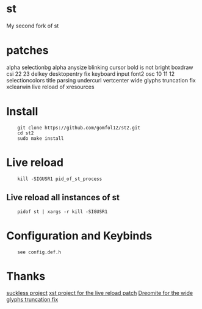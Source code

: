 # st
My second fork of st

# patches
alpha
selectionbg alpha
anysize
blinking cursor
bold is not bright
boxdraw
csi 22 23
delkey
desktopentry
fix keyboard input
font2
osc 10 11 12
selectioncolors
title parsing
undercurl
vertcenter
wide glyphs truncation fix
xclearwin
live reload of xresources

# Install
        git clone https://github.com/gomfol12/st2.git
        cd st2
        sudo make install

# Live reload
        kill -SIGUSR1 pid_of_st_process
## Live reload all instances of st
        pidof st | xargs -r kill -SIGUSR1

# Configuration and Keybinds
        see config.def.h

# Thanks
[suckless project](https://suckless.org/)
[xst project for the live reload patch](https://github.com/gnotclub/xst)
[Dreomite for the wide glyphs truncation fix](https://github.com/Dreomite)
